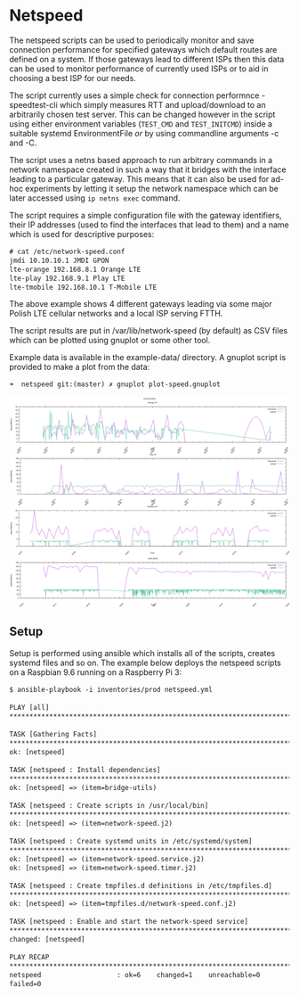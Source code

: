 # Netspeed

The netspeed scripts can be used to periodically monitor and save connection performance for specified gateways which default routes are defined on a system. If those gateways lead to different ISPs then this data can be used to monitor performance of currently used ISPs or to aid in choosing a best ISP for our needs.

The script currently uses a simple check for connection performnce - speedtest-cli which simply measures RTT and upload/download to an arbitrarily chosen test server. This can be changed however in the script using either environment variables (`TEST_CMD` and `TEST_INITCMD`) inside a suitable systemd EnvironmentFile *or* by using commandline arguments -c and -C.

The script uses a netns based approach to run arbitrary commands in a network namespace created in such a way that it bridges with the interface leading to a particular gateway. This means that it can also be used for ad-hoc experiments by letting it setup the network namespace which can be later accessed using `ip netns exec` command.

The script requires a simple configuration file with the gateway identifiers, their IP addresses (used to find the interfaces
that lead to them) and a name which is used for descriptive purposes:

```
# cat /etc/network-speed.conf
jmdi 10.10.10.1 JMDI GPON
lte-orange 192.168.8.1 Orange LTE
lte-play 192.168.9.1 Play LTE
lte-tmobile 192.168.10.1 T-Mobile LTE
```

The above example shows 4 different gateways leading via some major Polish LTE cellular networks and a local ISP serving FTTH.

The script results are put in /var/lib/network-speed (by default) as CSV files which can be plotted using gnuplot or some other tool.

Example data is available in the example-data/ directory. A gnuplot script is provided to make a plot from the data:

```
➜  netspeed git:(master) ✗ gnuplot plot-speed.gnuplot 
```

![Network speed](network-speed.svg)

## Setup

Setup is performed using ansible which installs all of the scripts, creates systemd files and so on. The example below deploys the netspeed scripts on a Raspbian 9.6 running on a Raspberry Pi 3:

```
$ ansible-playbook -i inventories/prod netspeed.yml

PLAY [all] *****************************************************************************************************************************************************************************************

TASK [Gathering Facts] *****************************************************************************************************************************************************************************
ok: [netspeed]

TASK [netspeed : Install dependencies] *************************************************************************************************************************************************************
ok: [netspeed] => (item=bridge-utils)

TASK [netspeed : Create scripts in /usr/local/bin] *************************************************************************************************************************************************
ok: [netspeed] => (item=network-speed.j2)

TASK [netspeed : Create systemd units in /etc/systemd/system] **************************************************************************************************************************************
ok: [netspeed] => (item=network-speed.service.j2)
ok: [netspeed] => (item=network-speed.timer.j2)

TASK [netspeed : Create tmpfiles.d definitions in /etc/tmpfiles.d] *********************************************************************************************************************************
ok: [netspeed] => (item=tmpfiles.d/network-speed.conf.j2)

TASK [netspeed : Enable and start the network-speed service] ***************************************************************************************************************************************
changed: [netspeed]

PLAY RECAP *****************************************************************************************************************************************************************************************
netspeed                   : ok=6    changed=1    unreachable=0    failed=0
```
